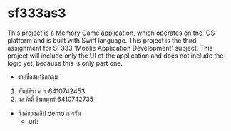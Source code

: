 # sf333as3
This project is a Memory Game application, which operates on the IOS platform and is built with Swift language.
This project is the third assignment for SF333 'Moblie Application Development' subject.
This project will include only the UI of the application and does not include the logic yet, because this is only part one.
  
* รายชื่อสมาชิกกลุ่ม
1. พัทธ์ธีรา คาร 6410742453
2. วสวัตติ์ ชีพสมุทร์ 6410742735

* ลิงค์ของคลิป demo การรัน
  - url: 
